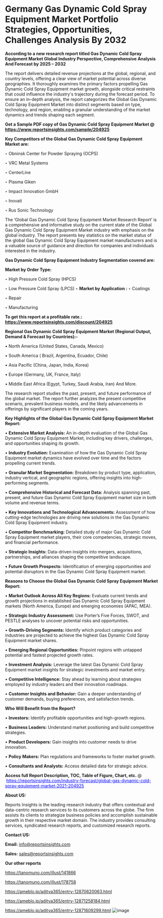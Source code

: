 # Germany Gas Dynamic Cold Spray Equipment Market Portfolio Strategies, Opportunities, Challenges Analysis By 2032

<strong>According to a new research report titled Gas Dynamic Cold Spray Equipment Market Global Industry Perspective, Comprehensive Analysis And Forecast by 2025 – 2032</strong>

The report delivers detailed revenue projections at the global, regional, and country levels, offering a clear view of market potential across diverse geographies. It thoroughly examines the primary factors propelling Gas Dynamic Cold Spray Equipment market growth, alongside critical restraints that could influence the industry's trajectory during the forecast period. To ensure an in-depth analysis, the report categorizes the Global Gas Dynamic Cold Spray Equipment Market into distinct segments based on type, technology, and region, enabling a granular understanding of the market dynamics and trends shaping each segment.

<strong>Get a Sample PDF copy of Gas Dynamic Cold Spray Equipment Market </strong><strong>@<a href=https://www.reportsinsights.com/sample/204925 style=color:#0000ff;> https://www.reportsinsights.com/sample/204925</a></strong></font>

<strong>Key Competitors of the Global Gas Dynamic Cold Spray Equipment Market are:</strong>

‣ Obninsk Center for Powder Spraying (OCPS)

‣ VRC Metal Systems

‣ CenterLine

‣ Plasma Giken

‣ Impact Innovation GmbH

‣ Inovati

‣ Rus Sonic Technology

The ‘Global Gas Dynamic Cold Spray Equipment Market Research Report’ is a comprehensive and informative study on the current state of the Global Gas Dynamic Cold Spray Equipment Market industry with emphasis on the global industry. The report presents key statistics on the market status of the global Gas Dynamic Cold Spray Equipment market manufacturers and is a valuable source of guidance and direction for companies and individuals interested in the industry.

<strong>Gas Dynamic Cold Spray Equipment Industry Segmentation covered are:</strong>

<strong>Market by Order Type: </strong>

‣ High Pressure Cold Spray (HPCS)

‣ Low Pressure Cold Spray (LPCS)
‣ 
<strong>Market by Application :</strong>
‣ Coatings

‣ Repair

‣ Manufacturing

<strong>To get this report at a profitable rate.: <a href=https://www.reportsinsights.com/discount/204925 style=color:#0000ff;>https://www.reportsinsights.com/discount/204925</a></strong></font>

<strong>Regional Gas Dynamic Cold Spray Equipment Market (Regional Output, Demand &amp; Forecast by Countries):-</strong>

• North America (United States, Canada, Mexico)

• South America ( Brazil, Argentina, Ecuador, Chile)

• Asia Pacific (China, Japan, India, Korea)

• Europe (Germany, UK, France, Italy)

• Middle East Africa (Egypt, Turkey, Saudi Arabia, Iran) And More.

The research report studies the past, present, and future performance of the global market. The report further analyzes the present competitive scenario, prevalent business models, and the likely advancements in offerings by significant players in the coming years.

<strong>Key Highlights of the Global Gas Dynamic Cold Spray Equipment Market Report:</strong>

• <strong>Extensive Market Analysis:</strong> An in-depth evaluation of the Global Gas Dynamic Cold Spray Equipment Market, including key drivers, challenges, and opportunities shaping its growth.

• <strong>Industry Evolution:</strong> Examination of how the Gas Dynamic Cold Spray Equipment market dynamics have evolved over time and the factors propelling current trends.

• <strong>Granular Market Segmentation:</strong> Breakdown by product type, application, industry vertical, and geographic regions, offering insights into high-performing segments.

• <strong>Comprehensive Historical and Forecast Data:</strong> Analysis spanning past, present, and future Gas Dynamic Cold Spray Equipment market size in both volume and revenue terms.

• <strong>Key Innovations and Technological Advancements:</strong> Assessment of how cutting-edge technologies are driving new solutions in the Gas Dynamic Cold Spray Equipment industry.

• <strong>Competitor Benchmarking:</strong> Detailed study of major Gas Dynamic Cold Spray Equipment market players, their core competencies, strategic moves, and financial performance.

• <strong>Strategic Insights:</strong> Data-driven insights into mergers, acquisitions, partnerships, and alliances shaping the competitive landscape.

• <strong>Future Growth Prospects:</strong> Identification of emerging opportunities and potential disruptors in the Gas Dynamic Cold Spray Equipment market.

<strong>Reasons to Choose the Global Gas Dynamic Cold Spray Equipment Market Report:</strong>

• <strong>Market Outlook Across All Key Regions:</strong> Evaluate current trends and growth projections in established Gas Dynamic Cold Spray Equipment markets (North America, Europe) and emerging economies (APAC, MEA).

• <strong>Strategic Industry Assessment:</strong> Use Porter’s Five Forces, SWOT, and PESTLE analyses to uncover potential risks and opportunities.

• <strong>Growth-Driving Segments:</strong> Identify which product categories and industries are projected to achieve the highest Gas Dynamic Cold Spray Equipment market shares.

• <strong>Emerging Regional Opportunities:</strong> Pinpoint regions with untapped potential and fastest projected growth rates.

• <strong>Investment Analysis:</strong> Leverage the latest Gas Dynamic Cold Spray Equipment market insights for strategic investments and market entry.

• <strong>Competitive Intelligence:</strong> Stay ahead by learning about strategies employed by industry leaders and their innovation roadmaps.

• <strong>Customer Insights and Behavior:</strong> Gain a deeper understanding of customer demands, buying preferences, and satisfaction trends.

<strong>Who Will Benefit from the Report?</strong>

• <strong>Investors:</strong> Identify profitable opportunities and high-growth regions.

• <strong>Business Leaders:</strong> Understand market positioning and build competitive strategies.

• <strong>Product Developers:</strong> Gain insights into customer needs to drive innovation.

• <strong>Policy Makers:</strong> Plan regulations and frameworks to foster market growth.

• <strong>Consultants and Analysts:</strong> Access detailed data for strategic advice.
</ul>
<strong>Access full Report Description, TOC, Table of Figure, Chart, etc. </strong>@  <a href=https://reportsinsights.com/industry-forecast/global-gas-dynamic-cold-spray-equipment-market-2021-204925 style=color:#0000ff;>https://reportsinsights.com/industry-forecast/global-gas-dynamic-cold-spray-equipment-market-2021-204925</a></font>

<strong><strong>About US</strong>:</strong>

Reports Insights is the leading research industry that offers contextual and data-centric research services to its customers across the globe. The firm assists its clients to strategize business policies and accomplish sustainable growth in their respective market domain. The industry provides consulting services, syndicated research reports, and customized research reports.

<strong>Contact US:</strong>

<p class=""""><b>Email:</b> <a href=mailto:info@reportsinsights.com>info@reportsinsights.com</a></p>
<p class=""""><b>Sales:</b> <a href=mailto:sales@reportsinsights.com>sales@reportsinsights.com</a></p>

<strong>Our other reports</strong>

<a href=https://tanomuno.com/illust/141866>https://tanomuno.com/illust/141866</a>

<a href=https://tanomuno.com/illust/178758>https://tanomuno.com/illust/178758</a>

<a href=https://ameblo.jp/aditya365/entry-12870620063.html>https://ameblo.jp/aditya365/entry-12870620063.html</a>

<a href=https://ameblo.jp/aditya365/entry-12871258184.html>https://ameblo.jp/aditya365/entry-12871258184.html</a>

<a href=https://ameblo.jp/aditya365/entry-12871609299.html>https://ameblo.jp/aditya365/entry-12871609299.html</a>
![image](https://github.com/user-attachments/assets/ed0e3de2-684e-44a2-b6fe-8ed143e9f112)
